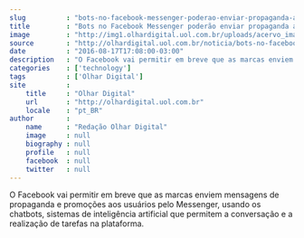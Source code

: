 ```yaml
---
slug          : "bots-no-facebook-messenger-poderao-enviar-propaganda-aos-usuarios"
title         : "Bots no Facebook Messenger poderão enviar propaganda aos usuários"
image         : "http://img1.olhardigital.uol.com.br/uploads/acervo_imagens/2016/04/20160412120243_660_420.jpg"
source        : "http://olhardigital.uol.com.br/noticia/bots-no-facebook-messenger-poderao-enviar-propaganda-aos-usuarios/61335"
date          : "2016-08-17T17:08:00-03:00"
description   : "O Facebook vai permitir em breve que as marcas enviem mensagens de propaganda e promoções aos usuários pelo Messenger, usando os chatbots, sistemas de inteligência artificial que permitem a conversação e a realização de tarefas na plataforma."
categories    : ['technology']
tags          : ['Olhar Digital']
site          :
    title     : "Olhar Digital"
    url       : "http://olhardigital.uol.com.br"
    locale    : "pt_BR"
author        :
    name      : "Redação Olhar Digital"
    image     : null
    biography : null
    profile   : null
    facebook  : null
    twitter   : null
---
```


O Facebook vai permitir em breve que as marcas enviem mensagens de propaganda e promoções aos usuários pelo Messenger, usando os chatbots, sistemas de inteligência artificial que permitem a conversação e a realização de tarefas na plataforma.

